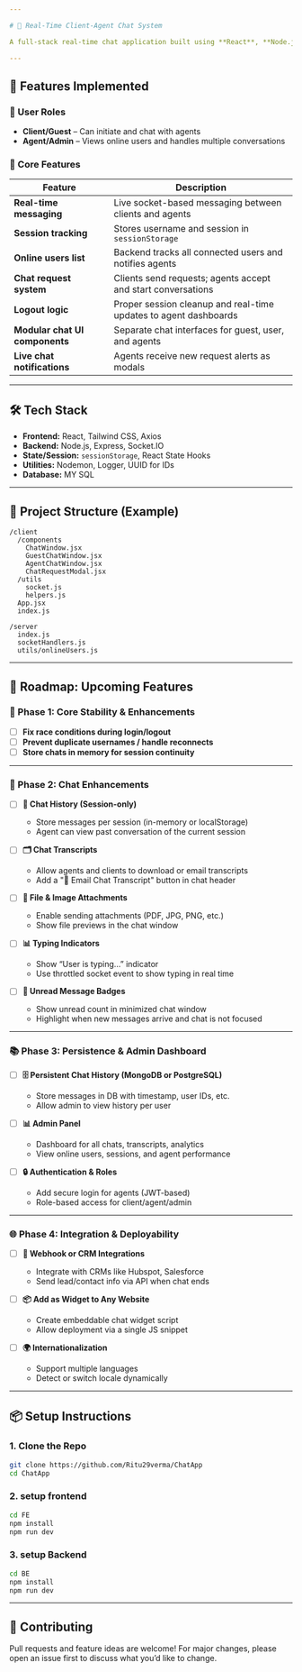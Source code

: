 ```yaml
---

# 💬 Real-Time Client-Agent Chat System

A full-stack real-time chat application built using **React**, **Node.js**, and **Socket.IO** that enables seamless communication between clients and agents with user presence tracking, chat requests, and secure session handling.

---
```


## 🚀 Features Implemented

### 👤 User Roles

* **Client/Guest** – Can initiate and chat with agents
* **Agent/Admin** – Views online users and handles multiple conversations

### 🔧 Core Features

| Feature                        | Description                                                      |
| ------------------------------ | ---------------------------------------------------------------- |
| **Real-time messaging**        | Live socket-based messaging between clients and agents           |
| **Session tracking**           | Stores username and session in `sessionStorage`                  |
| **Online users list**          | Backend tracks all connected users and notifies agents           |
| **Chat request system**        | Clients send requests; agents accept and start conversations     |
| **Logout logic**               | Proper session cleanup and real-time updates to agent dashboards |
| **Modular chat UI components** | Separate chat interfaces for guest, user, and agents             |
| **Live chat notifications**    | Agents receive new request alerts as modals                      |

---

## 🛠️ Tech Stack

* **Frontend:** React, Tailwind CSS, Axios
* **Backend:** Node.js, Express, Socket.IO
* **State/Session:** `sessionStorage`, React State Hooks
* **Utilities:** Nodemon, Logger, UUID for IDs
* **Database:** MY SQL
---

## 📁 Project Structure (Example)

```
/client
  /components
    ChatWindow.jsx
    GuestChatWindow.jsx
    AgentChatWindow.jsx
    ChatRequestModal.jsx
  /utils
    socket.js
    helpers.js
  App.jsx
  index.js

/server
  index.js
  socketHandlers.js
  utils/onlineUsers.js
```

---

## 🧭 Roadmap: Upcoming Features

### 🔄 Phase 1: Core Stability & Enhancements

* [ ] **Fix race conditions during login/logout**
* [ ] **Prevent duplicate usernames / handle reconnects**
* [ ] **Store chats in memory for session continuity**

---

### 📝 Phase 2: Chat Enhancements

* [ ] **💬 Chat History (Session-only)**

  * Store messages per session (in-memory or localStorage)
  * Agent can view past conversation of the current session

* [ ] **🗂 Chat Transcripts**

  * Allow agents and clients to download or email transcripts
  * Add a "📧 Email Chat Transcript" button in chat header

* [ ] **📎 File & Image Attachments**

  * Enable sending attachments (PDF, JPG, PNG, etc.)
  * Show file previews in the chat window

* [ ] **📊 Typing Indicators**

  * Show “User is typing…” indicator
  * Use throttled socket event to show typing in real time

* [ ] **📨 Unread Message Badges**

  * Show unread count in minimized chat window
  * Highlight when new messages arrive and chat is not focused

---

### 📚 Phase 3: Persistence & Admin Dashboard

* [ ] **🗄 Persistent Chat History (MongoDB or PostgreSQL)**

  * Store messages in DB with timestamp, user IDs, etc.
  * Allow admin to view history per user

* [ ] **📊 Admin Panel**

  * Dashboard for all chats, transcripts, analytics
  * View online users, sessions, and agent performance

* [ ] **🔒 Authentication & Roles**

  * Add secure login for agents (JWT-based)
  * Role-based access for client/agent/admin

---

### 🌐 Phase 4: Integration & Deployability

* [ ] **🔌 Webhook or CRM Integrations**

  * Integrate with CRMs like Hubspot, Salesforce
  * Send lead/contact info via API when chat ends

* [ ] **📦 Add as Widget to Any Website**

  * Create embeddable chat widget script
  * Allow deployment via a single JS snippet

* [ ] **🌍 Internationalization**

  * Support multiple languages
  * Detect or switch locale dynamically

---

## 📦 Setup Instructions

### 1. Clone the Repo

```bash
git clone https://github.com/Ritu29verma/ChatApp
cd ChatApp
```

### 2. setup frontend

```bash
cd FE
npm install
npm run dev
```

### 3. setup Backend

```bash
cd BE
npm install
npm run dev
```

---
## 🤝 Contributing

Pull requests and feature ideas are welcome! For major changes, please open an issue first to discuss what you’d like to change.
